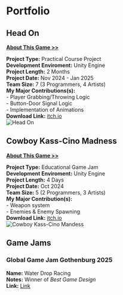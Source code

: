 # Portfolio




## Head On
[**About This Game >>**](https://salmaster1.github.io/Portfolio/Projects/HeadOn)

**Project Type:** Practical Course Project  
**Development Enviroment:** Unity Engine  
**Project Length:** 2 Months  
**Project Date:** Nov 2024 - Jan 2025  
**Team Size:** 7 (3 Programmers, 4 Artists)  
**My Major Contributions(s):**  
	- Player Grabbing/Throwing Logic  
	- Button-Door Signal Logic  
	- Implementation of Animations  
**Download Link:** [itch.io](https://yrgo-game-creator.itch.io/head-on)  
![Head On](/assets/HeadOnTitle.png)

## Cowboy Kass-Cino Madness
[**About This Game >>**](https://salmaster1.github.io/Portfolio/Projects/CowboyKass-CinoMadness)

**Project Type:** Educational Game Jam  
**Development Enviroment:** Unity Engine  
**Project Length:** 4 Days  
**Project Date:** Oct 2024  
**Team Size:** 5 (2 Programmers, 3 Artists)  
**My Major Contribution(s):**  
	- Weapon system  
	- Enemies & Enemy Spawning  
**Download Link:** [itch.io](https://salmaster.itch.io/cowboy-kass-cino-madness)  
![Cowboy Kass-Cino Mandess](/assets/CKCMTitle.png)

## Game Jams

### Global Game Jam Gothenburg 2025
**Name:** Water Drop Racing  
**Notes:** Winner of *Best Game Design*  
**Link:** [Link](https://globalgamejam.org/games/2025/title-5)
